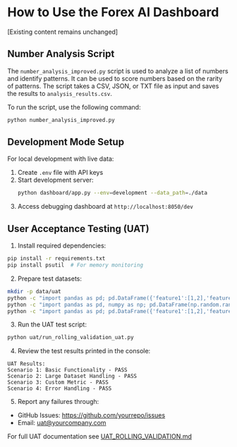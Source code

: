 # How to Use the Forex AI Dashboard

[Existing content remains unchanged]

## Number Analysis Script

The `number_analysis_improved.py` script is used to analyze a list of numbers and identify patterns. It can be used to score numbers based on the rarity of patterns. The script takes a CSV, JSON, or TXT file as input and saves the results to `analysis_results.csv`.

To run the script, use the following command:

```bash
python number_analysis_improved.py
```

## Development Mode Setup

For local development with live data:

1. Create `.env` file with API keys
2. Start development server:
   ```bash
   python dashboard/app.py --env=development --data_path=./data
   ```
3. Access debugging dashboard at `http://localhost:8050/dev`

## User Acceptance Testing (UAT)

1. Install required dependencies:
```bash
pip install -r requirements.txt
pip install psutil  # For memory monitoring
```

2. Prepare test datasets:
```bash
mkdir -p data/uat
python -c "import pandas as pd; pd.DataFrame({'feature1':[1,2],'feature2':[3,4],'target':[5,6]}).to_csv('data/uat/small_dataset.csv', index=False)"
python -c "import pandas as pd, numpy as np; pd.DataFrame(np.random.rand(10000,3), columns=['feature1','feature2','target']).to_csv('data/uat/large_dataset.csv', index=False)"
python -c "import pandas as pd; pd.DataFrame({'feature1':[1,2],'feature2':[3,4]}).to_csv('data/uat/invalid_dataset.csv', index=False)"
```

3. Run the UAT test script:
```bash
python uat/run_rolling_validation_uat.py
```

4. Review the test results printed in the console:
```
UAT Results:
Scenario 1: Basic Functionality - PASS
Scenario 2: Large Dataset Handling - PASS
Scenario 3: Custom Metric - PASS
Scenario 4: Error Handling - PASS
```

5. Report any failures through:
- GitHub Issues: https://github.com/yourrepo/issues
- Email: uat@yourcompany.com

For full UAT documentation see [UAT_ROLLING_VALIDATION.md](UAT_ROLLING_VALIDATION.md)
